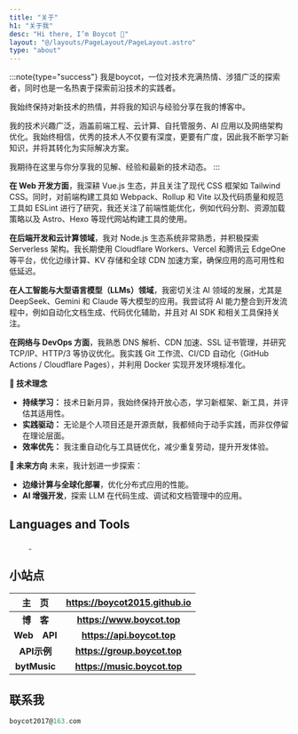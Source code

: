 ```yaml
---
title: "关于"
h1: "关于我"
desc: "Hi there, I’m Boycot 👋"
layout: "@/layouts/PageLayout/PageLayout.astro"
type: "about"
---
```


:::note{type="success"}
我是boycot，一位对技术充满热情、涉猎广泛的探索者，同时也是一名热衷于探索前沿技术的实践者。

我始终保持对新技术的热情，并将我的知识与经验分享在我的博客中。

我的技术兴趣广泛，涵盖前端工程、云计算、自托管服务、AI 应用以及网络架构优化。我始终相信，优秀的技术人不仅要有深度，更要有广度，因此我不断学习新知识，并将其转化为实际解决方案。

我期待在这里与你分享我的见解、经验和最新的技术动态。
:::


**在 Web 开发方面**，我深耕 Vue.js 生态，并且关注了现代 CSS 框架如 Tailwind CSS。同时，对前端构建工具如 Webpack、Rollup 和 Vite 以及代码质量和规范工具如 ESLint 进行了研究，我还关注了前端性能优化，例如代码分割、资源加载策略以及 Astro、Hexo 等现代网站构建工具的使用。

**在后端开发和云计算领域**，我对 Node.js 生态系统非常熟悉，并积极探索 Serverless 架构。我长期使用 Cloudflare Workers、Vercel 和腾讯云 EdgeOne 等平台，优化边缘计算、KV 存储和全球 CDN 加速方案，确保应用的高可用性和低延迟。

**在人工智能与大型语言模型（LLMs）领域**，我密切关注 AI 领域的发展，尤其是 DeepSeek、Gemini 和 Claude 等大模型的应用。我尝试将 AI 能力整合到开发流程中，例如自动化文档生成、代码优化辅助，并且对 AI SDK 和相关工具保持关注。

**在网络与 DevOps 方面**，我熟悉 DNS 解析、CDN 加速、SSL 证书管理，并研究 TCP/IP、HTTP/3 等协议优化。我实践 Git 工作流、CI/CD 自动化（GitHub Actions / Cloudflare Pages），并利用 Docker 实现开发环境标准化。

**🚀 技术理念**

- **持续学习：** 技术日新月异，我始终保持开放心态，学习新框架、新工具，并评估其适用性。
- **实践驱动：** 无论是个人项目还是开源贡献，我都倾向于动手实践，而非仅停留在理论层面。
- **效率优先：** 我注重自动化与工具链优化，减少重复劳动，提升开发体验。

**🎯 未来方向**
未来，我计划进一步探索：

- **边缘计算与全球化部署**，优化分布式应用的性能。
- **AI 增强开发**，探索 LLM 在代码生成、调试和文档管理中的应用。

## Languages and Tools

<div class="language-tool">
  <a href="https://vuejs.org/" target="_blank" rel="noopener nofollow"><Image width="1" height="1" src="/assets/images/lazy-loading.webp" data-byt-lz-src="https://img.shields.io/badge/Vue.js-4FC08D?logo=vue.js&logoColor=white" alt="Vue.js" /></a>
  <a href="https://react.com/" target="_blank" rel="noopener nofollow"><Image width="1" height="1" src="/assets/images/lazy-loading.webp" data-byt-lz-src="https://img.shields.io/badge/react.js-087ea4?logo=react&logoColor=white" alt="react.js" /></a>
  <a href="https://astro.com/" target="_blank" rel="noopener nofollow"><Image width="1" height="1" src="/assets/images/lazy-loading.webp" data-byt-lz-src="https://img.shields.io/badge/astro.js-000000?logo=astro&logoColor=white" alt="astro.js" /></a>
  <a href="https://vitejs.dev/" target="_blank" rel="noopener nofollow"><Image width="1" height="1" src="/assets/images/lazy-loading.webp" data-byt-lz-src="https://img.shields.io/badge/Vite-646CFF?logo=vite&logoColor=white" alt="Vite" /></a>
  <a href="https://www.w3.org/html/" target="_blank" rel="noopener nofollow"><Image width="1" height="1" src="/assets/images/lazy-loading.webp" data-byt-lz-src="https://img.shields.io/badge/HTML5-E34F26?logo=html5&logoColor=white" alt="HTML5" /></a>
  <a href="https://nodejs.org" target="_blank" rel="noopener nofollow"><Image width="1" height="1" src="/assets/images/lazy-loading.webp" data-byt-lz-src="https://img.shields.io/badge/Node.js-339933?logo=node.js&logoColor=white" alt="Node.js" /></a>
  <a href="https://www.php.net/" target="_blank" rel="noopener nofollow"><Image width="1" height="1" src="/assets/images/lazy-loading.webp" data-byt-lz-src="https://img.shields.io/badge/php-3776AB?logo=php&logoColor=white" alt="PHP" /></a>
  <a href="https://git-scm.com/" target="_blank" rel="noopener nofollow"><Image width="1" height="1" src="/assets/images/lazy-loading.webp" data-byt-lz-src="https://img.shields.io/badge/Git-F05032?logo=git&logoColor=white" alt="Git" /> </a>
  <a href="https://www.linux.org/" target="_blank" rel="noopener nofollow"><Image width="1" height="1" src="/assets/images/lazy-loading.webp" data-byt-lz-src="https://img.shields.io/badge/Linux-FCC624?logo=linux&logoColor=black" alt="Linux" /></a>
  <a href="https://www.nginx.com" target="_blank" rel="noopener nofollow"><Image width="1" height="1" src="/assets/images/lazy-loading.webp" data-byt-lz-src="https://img.shields.io/badge/Nginx-009639?logo=nginx&logoColor=white" alt="Nginx" /></a>
  <a href="https://www.docker.com/" target="_blank" rel="noopener nofollow"><Image width="1" height="1" src="/assets/images/lazy-loading.webp" data-byt-lz-src="https://img.shields.io/badge/Docker-2496ED?logo=docker&logoColor=white" alt="Docker" /></a>
  <a href="https://webpack.js.org" target="_blank" rel="noopener nofollow"><Image width="1" height="1" src="/assets/images/lazy-loading.webp" data-byt-lz-src="https://img.shields.io/badge/Webpack-8DD6F9?logo=webpack&logoColor=black" alt="Webpack" /></a>
  <a href="https://www.electronjs.org" target="_blank" rel="noopener nofollow"><Image width="1" height="1" src="/assets/images/lazy-loading.webp" data-byt-lz-src="https://img.shields.io/badge/Electron-47848F?logo=electron&logoColor=white" alt="Electron" /></a>
  <a href="https://expressjs.com" target="_blank" rel="noopener nofollow"><Image width="1" height="1" src="/assets/images/lazy-loading.webp" data-byt-lz-src="https://img.shields.io/badge/Express-000000?logo=express&logoColor=white" alt="Express" /></a>
  <a href="https://tailwindcss.com/" target="_blank" rel="noopener nofollow"><Image width="1" height="1" src="/assets/images/lazy-loading.webp" data-byt-lz-src="https://img.shields.io/badge/Tailwind_CSS-38B2AC?logo=tailwind-css&logoColor=white" alt="Tailwind CSS" /></a>
  <a href="https://developer.mozilla.org/en-US/docs/Web/JavaScript" target="_blank" rel="noopener nofollow"><Image width="1" height="1" src="/assets/images/lazy-loading.webp" data-byt-lz-src="https://img.shields.io/badge/JavaScript-F7DF1E?logo=javascript&logoColor=black" alt="JavaScript" /></a>
  <a href="https://www.mysql.com/" target="_blank" rel="noopener nofollow"><Image width="1" height="1" src="/assets/images/lazy-loading.webp" data-byt-lz-src="https://img.shields.io/badge/mysql-003B57?logo=mysql&logoColor=white" alt="mysql" /></a>
  <a href="https://code.visualstudio.com/" target="_blank" rel="noopener nofollow"><Image width="1" height="1" src="/assets/images/lazy-loading.webp" data-byt-lz-src="https://img.shields.io/badge/VS_Code-007ACC?logo=visual-studio-code&logoColor=white" alt="VS Code" /></a>
</div>

## 小站点

|     主&emsp;页      |       <https://boycot2015.github.io>     
| :-----------------: | :-------------------------------: |
|   **博&emsp;客**    |    **<https://www.boycot.top>**    |
|  **Web&emsp;API**   |    **<https://api.boycot.top>**    |
|  **API示例**  | **<https://group.boycot.top>** |
| **bytMusic** |    **<https://music.boycot.top>**     |

## 联系我

```js
boycot2017@163.com
```

<style>.enfj-dom{margin:1rem 0;position:relative;box-sizing:border-box;padding:1rem 2rem;display:flex;justify-content:space-between;width:100%;height:16rem;background:#fff;border:1px solid #e3e8f7;border-radius:12px;box-shadow:0 8px 16px -4px #2c2d300c;overflow:hidden;background:url("/assets/images/enfj.webp") no-repeat;background-size:8.8rem auto;background-position:right 2rem;transition:all .36s}.enfj-dom:hover{background-position:right 1.6rem}.enfj-dom>.text{display:flex;flex-direction:column;width:100%}.enfj-dom>.text>em,.enfj-dom>.text>span{padding:0;margin:0;font-size:2rem;cursor:default;line-height:2.6rem;font-style:normal}.enfj-dom>.text>span{font-weight:bold;color:#33a474}.enfj-dom>.text>a.more-enfj{margin-top:auto;color:#999 !important;font-size:.88rem !important;text-decoration:none !important}</style>
